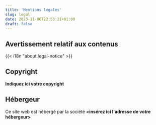 ```yaml
---
title: 'Mentions légales'
slug: legal
date: 2023-11-06T22:53:21+01:00
draft: false
---
```


## Avertissement relatif aux contenus

{{< i18n "about.legal-notice" >}}

## Copyright

**Indiquez ici votre copyright**

## Hébergeur

Ce site web est hébergé par la société **<insérez ici l'adresse de votre hébergeur>**
